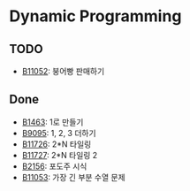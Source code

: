 # Dynamic Programming

## TODO
- [B11052](https://www.acmicpc.net/problem/11052): 붕어빵 판매하기
## Done
- [B1463](https://www.acmicpc.net/problem/1463): 1로 만들기
- [B9095](https://www.acmicpc.net/problem/9095): 1, 2, 3 더하기
- [B11726](https://www.acmicpc.net/problem/11726): 2*N 타일링
- [B11727](https://www.acmicpc.net/problem/11727): 2*N 타일링 2
- [B2156](https://www.acmicpc.net/problem/2156): 포도주 시식
- [B11053](https://www.acmicpc.net/problem/11053): 가장 긴 부분 수열 문제